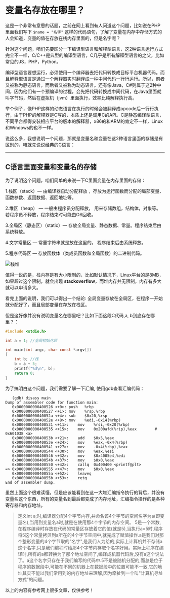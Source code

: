 # 变量名存放在哪里？

这是一个非常有意思的话题，之前在网上看到有人问道这个问题，比如说在PHP里面我们写下 ```$name = "名字"``` 这样的代码语句，了解了变量在内存中存储方式的人会知道，变量的值在存放在栈内存里面的，但是名字呢？

针对这个问题，咱们先要区分一下编译型语言和解释型语言，这2种语言运行方式完全不一样，C/C++是典型的编译型语言，C几乎是所有解释型语言的之父，比如常见的JS，PHP，Python。

编译型语言要想运行，必须使用一个编译器去把代码转换成目标平台机器代码。而且解释型语言是通过一个解释器实时翻译成一种中间代码一行行运行。所以，前者又被称为静态语言，而后者又被称为动态语言。还有像Java，C#则属于这2种中间，因为他们有一个预编译的过程，会先把代码转换成中间代码，在Java里面就叫字节码，然后在虚拟机（jvm）里面执行，效率比纯解释执行高。

举个例子，像PHP这样的动态语言在执行的时候会被翻译成opcode后一行行执行，由于PHP的解释器是C写的，本质上还是调用C的API。C是静态编译型语言，不同平台都得安装相应平台的版本的解释器，x86的和ARM的肯定不一样，Linux和Windows的也不一样。

说这么多，我想说明一个问题，那就是变量名和变量在这2种语言里面的存储是有区别的，咱就先说说经典的C语言：

---

## C语言里面变量和变量名的存储

为了说明这个问题，咱们简单的来说一下C里面变量在内存里面的存储：

1.栈区（stack）— 由编译器自动分配释放 ，存放为运行函数而分配的局部变量、函数参数、返回数据、返回地址等。

2.堆区（heap） — 一般由程序员分配释放， 用来存储数组，结构体，对象等。若程序员不释放，程序结束时可能由OS回收。

3.全局区（静态区）（static）— 存放全局变量、静态数据、常量。程序结束后由系统释放。

4.文字常量区 — 常量字符串就是放在这里的。 程序结束后由系统释放。

5.程序代码区 — 存放函数体（类成员函数和全局函数）的二进制代码。

![栈堆](http://ww1.sinaimg.cn/mw690/5f6e3e27ly1fxehedktbwj20u70fn75i.jpg)

值得一说的是，栈内存是有大小限制的，比如默认情况下，Linux平台的是8MB，如果超过这个限制，就会出现 **stackoverflow**，而堆内存并无限制，内存有多大就可以申请多大。

看完上面的说明，我们可以得出一个结论: 全局变量存放在全局区，在程序一开始就分配好了，而且局部变量在存放在栈区。

但是这好像并没有说明变量名在哪里吧？比如下面这段C代码,a, b到底存在哪里？：

```C
#include <stdio.h>

int a = 1; //全局初始化区

int main(int argc, char const *argv[])
{
    int b; //栈
    b = a + 5;
    printf("%d\n", b);
    return 0;
}
```

为了搞明白这个问题，我们需要了解一下汇编, 使用gdb查看汇编代码：

```AS
   (gdb) disass main
Dump of assembler code for function main:
   0x0000000000400526 <+0>:	push   %rbp
   0x0000000000400527 <+1>:	mov    %rsp,%rbp
   0x000000000040052a <+4>:	sub    $0x20,%rsp
   0x000000000040052e <+8>:	mov    %edi,-0x14(%rbp)
   0x0000000000400531 <+11>:	mov    %rsi,-0x20(%rbp)
   0x0000000000400535 <+15>:	mov    0x200afd(%rip),%eax        # 0x601038 <a>
   0x000000000040053b <+21>:	add    $0x5,%eax
   0x000000000040053e <+24>:	mov    %eax,-0x4(%rbp)
   0x0000000000400541 <+27>:	mov    -0x4(%rbp),%eax
   0x0000000000400544 <+30>:	mov    %eax,%esi
   0x0000000000400546 <+32>:	mov    $0x4005e4,%edi
   0x000000000040054b <+37>:	mov    $0x0,%eax
   0x0000000000400550 <+42>:	callq  0x400400 <printf@plt>
=> 0x0000000000400555 <+47>:	mov    $0x0,%eax
   0x000000000040055a <+52>:	leaveq 
   0x000000000040055b <+53>:	retq   
End of assembler dump.
```

虽然上面这个很难读懂，但是应该能看到在这一大堆汇编指令执行的背后，并没有变量名这个东西，所有的变量名到最后都变成了内存地址，汇编指令操作的是各种寄存器和内存地址。

>定义int a;时,编译器分配4个字节内存,并命名该4个字节的空间名字为a(即变量名),当用到变量名a时,就是在使用那4个字节的内存空间。 5是一个常数,在程序编译时存放在代码的常量区存放着它的值(就是5),当执行a=5时,程序将5这个常量拷贝到a所在的4个字节空间中,就完成了赋值操作.a是我们对那个整形变量的4个字节取的"名字",是我们人为给的,实际上计算机并不存储a这个名字,只是我们编程时给那4个字节内存取个名字好用。实际上程序在编译时,所有的a都转换为了那个地址空间了,编译成机器代码后,没有a这个说法了。a这个名字只存在于我们编写的代码中.5不是被随机分配的,而总是位于程序的数据段中,可能在不同的机器上在数据段中的位置可能不一致,它的地址其实不能以我们常用到的内存地址来理解,因为牵扯到一个叫"计算机寻址方式"的问题。

以上的内容有参考网上很多文章，仅供参考！
